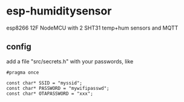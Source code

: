 # esp-humiditysensor
esp8266 12F NodeMCU with 2 SHT31 temp+hum sensors and MQTT


## config
add a file "src/secrets.h" with your passwords, like

```
#pragma once

const char* SSID = "myssid";
const char* PASSWORD = "mywifipasswd";
const char* OTAPASSWORD = "xxx";
```



